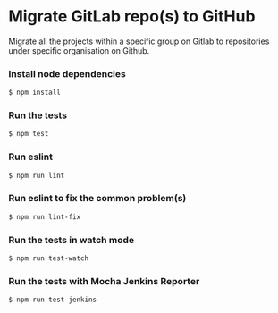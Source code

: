 # Migrate GitLab repo(s) to GitHub

Migrate all the projects within a specific group on Gitlab to repositories 
under specific organisation on Github. 

### Install node dependencies
```bash
$ npm install
```

### Run the tests
```bash
$ npm test
```

### Run eslint
```bash
$ npm run lint
```

### Run eslint to fix the common problem(s)
```bash
$ npm run lint-fix
```

### Run the tests in watch mode
```bash
$ npm run test-watch
```

### Run the tests with Mocha Jenkins Reporter
```bash
$ npm run test-jenkins
```
